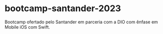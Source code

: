 # bootcamp-santander-2023
Bootcamp ofertado pelo Santander em parceria com a DIO com ênfase em Mobile iOS com Swift.
